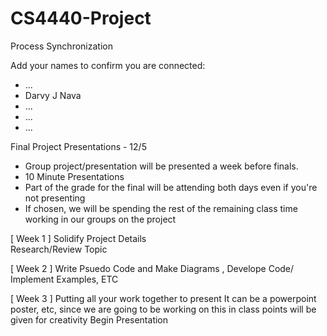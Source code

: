 # CS4440-Project
Process Synchronization

Add your names to confirm you are connected:
- ...
- Darvy J Nava
- ...
- ...
- ...

Final Project Presentations - 12/5
- Group project/presentation will be presented a week before finals. 
- 10 Minute Presentations 
- Part of the grade for the final will be attending both days even if you're not presenting
- If chosen, we will be spending the rest of the remaining class time working in our groups on the project

[ Week 1 ]
  Solidify Project Details  
  Research/Review Topic

[ Week 2 ]
  Write Psuedo Code and Make Diagrams , Develope Code/ Implement Examples, ETC

[ Week 3 ]
  Putting all your work together to present
  It can be a powerpoint poster, etc, since we are going to be working on this in class points will be given for creativity
  Begin Presentation
